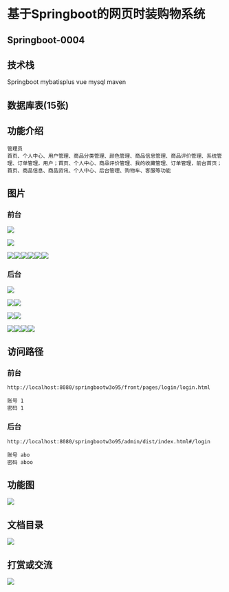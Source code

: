 # 基于Springboot的网页时装购物系统

## Springboot-0004



## 技术栈

Springboot mybatisplus vue mysql maven



## 数据库表(15张)



## 功能介绍

```properties
管理员
首页、个人中心、用户管理、商品分类管理、颜色管理、商品信息管理、商品评价管理、系统管理、订单管理，用户；首页、个人中心、商品评价管理、我的收藏管理、订单管理，前台首页；首页、商品信息、商品资讯、个人中心、后台管理、购物车、客服等功能
```



## 图片

### 前台

![](./images/1.jpg)

![](./images/2.jpg)





![](./images/3.jpg)![](./images/4.jpg)![](./images/5.jpg)![](./images/6.jpg)![](./images/7.jpg)![](./images/8.jpg)

### 后台

![](./images/9.jpg)

![](./images/10.jpg)![](./images/11.jpg)

![](./images/12.jpg)![](./images/13.jpg)



![](./images/14.jpg)![](./images/15.jpg)![](./images/16.jpg)![](./images/17.jpg)



## 访问路径

### 前台

```properties
http://localhost:8080/springbootw3o95/front/pages/login/login.html

账号 1
密码 1
```

### 后台

```properties
http://localhost:8080/springbootw3o95/admin/dist/index.html#/login

账号 abo
密码 aboo
```





## 功能图

![](./images/gn.png)



## 文档目录

![](./images/wd.jpg)



## 打赏或交流

![](./images/vx.jpg)







